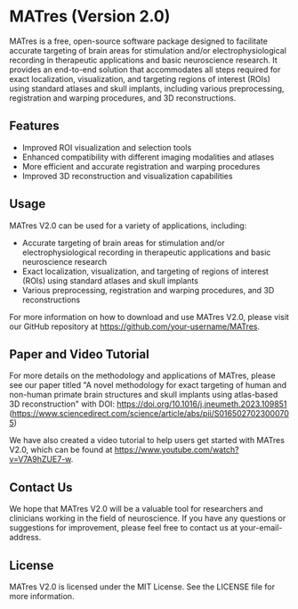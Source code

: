 # MATres (Version 2.0)

MATres is a free, open-source software package designed to facilitate accurate targeting of brain areas for stimulation and/or electrophysiological recording in therapeutic applications and basic neuroscience research. It provides an end-to-end solution that accommodates all steps required for exact localization, visualization, and targeting regions of interest (ROIs) using standard atlases and skull implants, including various preprocessing, registration and warping procedures, and 3D reconstructions.

## Features

* Improved ROI visualization and selection tools
* Enhanced compatibility with different imaging modalities and atlases
* More efficient and accurate registration and warping procedures
* Improved 3D reconstruction and visualization capabilities


## Usage

MATres V2.0 can be used for a variety of applications, including:

* Accurate targeting of brain areas for stimulation and/or electrophysiological recording in therapeutic applications and basic neuroscience research
* Exact localization, visualization, and targeting of regions of interest (ROIs) using standard atlases and skull implants
* Various preprocessing, registration and warping procedures, and 3D reconstructions

For more information on how to download and use MATres V2.0, please visit our GitHub repository at https://github.com/your-username/MATres.

## Paper and Video Tutorial

For more details on the methodology and applications of MATres, please see our paper titled "A novel methodology for exact targeting of human and non-human primate brain structures and skull implants using atlas-based 3D reconstruction" with DOI: https://doi.org/10.1016/j.jneumeth.2023.109851 (https://www.sciencedirect.com/science/article/abs/pii/S0165027023000705)

We have also created a video tutorial to help users get started with MATres V2.0, which can be found at https://www.youtube.com/watch?v=V7A9hZUE7-w.

## Contact Us

We hope that MATres V2.0 will be a valuable tool for researchers and clinicians working in the field of neuroscience. If you have any questions or suggestions for improvement, please feel free to contact us at your-email-address.

## License

MATres V2.0 is licensed under the MIT License. See the LICENSE file for more information.
